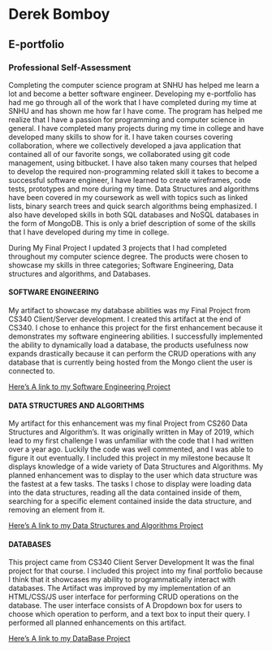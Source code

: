 # Derek Bomboy 
## E-portfolio

### Professional Self-Assessment 
Completing the computer science program at SNHU has helped me learn a lot and become a better software engineer. Developing my e-portfolio has had me go through all of the work that I have completed during my time at SNHU and has shown me how far I have come. The program has helped me realize that I have a passion for programming and computer science in general. I have completed many projects during my time in college and have developed many skills to show for it. I have taken courses covering collaboration, where we collectively developed a java application that contained all of our favorite songs, we collaborated using git code management, using bitbucket. I have also taken many courses that helped to develop the required non-programming related skill it takes to become a successful software engineer, I have learned to create wireframes, code tests, prototypes and more during my time. Data Structures and algorithms have been covered in my coursework as well with topics such as linked lists, binary search trees and quick search algorithms being emphasized. I also have developed skills in both SQL databases and NoSQL databases in the form of MongoDB. This is only a brief description of some of the skills that I have developed during my time in college.

During My Final Project I updated 3 projects that I had completed throughout my computer science degree. The products were chosen to showcase my skills in three categories; Software Engineering, Data structures and algorithms, and Databases. 


#### SOFTWARE ENGINEERING
My artifact to showcase my database abilities was my Final Project from CS340 Client/Server development. I created this artifact at the end of CS340. I chose to enhance this project for the first enhancement because it demonstrates my software engineering abilities. I successfully implemented the ability to dynamically load a database, the products usefulness now expands drastically because it can perform the CRUD operations with any database that is currently being hosted from the Mongo client the user is connected to.

[ Here’s A link to my Software Engineering Project ](https://github.com/dbomb995/dbomb995.github.io/tree/master/UpdatedSoftwareEngineering)

#### DATA STRUCTURES AND ALGORITHMS
My artifact for this enhancement was my final Project from CS260 Data Structures and Algorithm’s. It was originally written in May of 2019, which lead to my first challenge I was unfamiliar with the code that I had written over a year ago. Luckily the code was well commented, and I was able to figure it out eventually. I included this project in my milestone because It displays knowledge of a wide variety of Data Structures and Algorithms. My planned enhancement was to display to the user which data structure was the fastest at a few tasks. The tasks I chose to display were loading data into the data structures, reading all the data contained inside of them, searching for a specific element contained inside the data structure, and removing an element from it.  

[Here’s A link to my Data Structures and Algorithms Project](https://github.com/dbomb995/dbomb995.github.io/tree/master/UpdatedDataStructuresAndAlgorithms)

#### DATABASES
This project came from CS340 Client Server Development It was the final project for that course. I included this project into my final portfolio because I think that it showcases my ability to programmatically interact with databases. The Artifact was improved by my implementation of an HTML/CSS/JS user interface for performing CRUD operations on the database. The user interface consists of A Dropdown box for users to choose which operation to perform, and a text box to input their query. I performed all planned enhancements on this artifact. 

[Here’s A link to my DataBase Project](https://github.com/dbomb995/dbomb995.github.io/tree/master/UpdatedDataBase)
